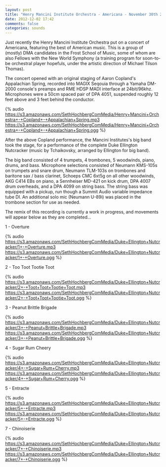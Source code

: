 ```yaml
---
layout: post
title: "Henry Mancini Institute Orchestra - Americana - November 30th 2012"
date: 2012-12-02 17:42
comments: false
categories: sounds
---
```


Just recently the Henry Mancini Institute Orchestra put on a concert of Americana, featuring the best of American music. This is a group of (mostly) DMA candidates in the Frost School of Music, some of whom are also Fellows with the New World Symphony (a training program for soon-to-be orchestral player hopefuls, under the artistic direction of Michael Tilson Thomas). 

The concert opened with an original staging of Aaron Copland's Appalachian Spring, recorded into MAGIX Seqouia through a Yamaha DM-2000 console's preamps and RME HDSP MADI interface at 24bit/96khz. Microphones were a 50cm spaced pair of DPA 4051, suspended roughly 12 feet above and 3 feet behind the conductor. 

{% audio https://s3.amazonaws.com/SethHochbergComMedia/Henry+Mancini+Orchestra+-+Copland+-+Appalachian+Spring.mp3 https://s3.amazonaws.com/SethHochbergComMedia/Henry+Mancini+Orchestra+-+Copland+-+Appalachian+Spring.ogg %}

After the above Copland performance, the Mancini Institutes's big band took the stage, for a performance of the complete Duke Ellington Nutcracker (music by Tchaikovsky, arranged by Ellington for big band). 

The big band consisted of 4 trumpets, 4 trombones, 5 woodwinds, piano, drums, and bass. Microphone selections consisted of Neumann KMS-105s on trumpets and snare drum, Neumann TLM-103s on trombones and baritone sax / bass clarinet, Schoeps CMC 6xt5g on all other woodwinds, AKG C414 EBs on piano, a Sennheiser MD-421 on kick drum, DPA 4007 drum overheads, and a DPA 4099 on string bass. The string bass was equipped with a pickup, run though a Summit Audio variable impedance tube DI. An additional solo mic (Neumann U-89i) was placed in the trombone section for use as needed. 


The remix of this recording is currently a work in progress, and movements will appear below as they are completed...

1 - Overture

{% audio https://s3.amazonaws.com/SethHochbergComMedia/Duke+Ellington+Nutcracker/1+-+Overture.mp3 https://s3.amazonaws.com/SethHochbergComMedia/Duke+Ellington+Nutcracker/1+-+Overture.ogg %}

2 - Too Toot Tootie Toot

{% audio https://s3.amazonaws.com/SethHochbergComMedia/Duke+Ellington+Nutcracker/2+-+Toot+Toot+Tootie+Toot.mp3 https://s3.amazonaws.com/SethHochbergComMedia/Duke+Ellington+Nutcracker/2+-+Toot+Toot+Tootie+Toot.ogg %}

3 - Peanut Brittle Brigade

{% audio https://s3.amazonaws.com/SethHochbergComMedia/Duke+Ellington+Nutcracker/3+-+Peanut+Brittle+Brigade.mp3 https://s3.amazonaws.com/SethHochbergComMedia/Duke+Ellington+Nutcracker/3+-+Peanut+Brittle+Brigade.ogg %}

4 - Sugar Rum Cheery

{% audio https://s3.amazonaws.com/SethHochbergComMedia/Duke+Ellington+Nutcracker/4+-+Sugar+Rum+Cherry.mp3 https://s3.amazonaws.com/SethHochbergComMedia/Duke+Ellington+Nutcracker/4+-+Sugar+Rum+Cherry.ogg %}

5 - Entracte

{% audio https://s3.amazonaws.com/SethHochbergComMedia/Duke+Ellington+Nutcracker/5+-+Entracte.mp3 https://s3.amazonaws.com/SethHochbergComMedia/Duke+Ellington+Nutcracker/5+-+Entracte.ogg %}

7 - Chinoiserie

{% audio https://s3.amazonaws.com/SethHochbergComMedia/Duke+Ellington+Nutcracker/7+-+Chinoiserie.mp3 https://s3.amazonaws.com/SethHochbergComMedia/Duke+Ellington+Nutcracker/7+-+Chinoiserie.ogg %}
